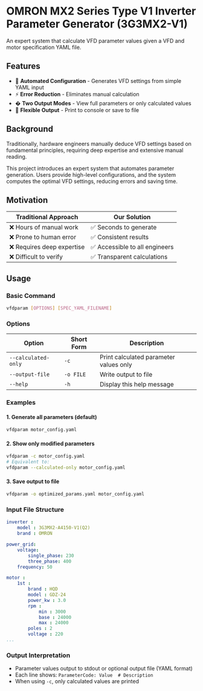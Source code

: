 # OMRON MX2 Series Type V1 Inverter Parameter Generator (3G3MX2-V1)

An expert system that calculate VFD parameter values given a VFD and motor specification YAML file.

## Features

- 🚀 **Automated Configuration** - Generates VFD settings from simple YAML input
- ⚡ **Error Reduction** - Eliminates manual calculation
- � **Two Output Modes** - View full parameters or only calculated values
- 📁 **Flexible Output** - Print to console or save to file

## Background

Traditionally, hardware engineers manually deduce VFD settings based on fundamental principles, requiring deep expertise and extensive manual reading.

This project introduces an expert system that automates parameter generation. Users provide high-level configurations, and the system computes the optimal VFD settings, reducing errors and saving time.

## Motivation

| Traditional Approach | Our Solution |
|----------------------|--------------|
| ❌ Hours of manual work | ✅ Seconds to generate |
| ❌ Prone to human error | ✅ Consistent results |
| ❌ Requires deep expertise | ✅ Accessible to all engineers |
| ❌ Difficult to verify | ✅ Transparent calculations |

## Usage

### Basic Command
```sh
vfdparam [OPTIONS] [SPEC_YAML_FILENAME]
```

### Options
| Option           | Short Form | Description |
|------------------|------------|-------------|
| `--calculated-only` | `-c`       | Print calculated parameter values only |
| `--output-file`  | `-o FILE`  | Write output to file |
| `--help`         | `-h`       | Display this help message |

### Examples

#### 1. Generate all parameters (default)
```sh
vfdparam motor_config.yaml
```

#### 2. Show only modified parameters
```sh
vfdparam -c motor_config.yaml
# Equivalent to:
vfdparam --calculated-only motor_config.yaml
```

#### 3. Save output to file
```sh
vfdparam -o optimized_params.yaml motor_config.yaml
```

### Input File Structure
```yaml
inverter : 
    model : 3G3MX2-A4150-V1(Q2)
    brand : OMRON

power_grid:
    voltage:
        single_phase: 230
        three_phase: 400
    frequency: 50

motor :
    1st :
        brand : HQD
        model : GDZ-24
        power_kw : 3.0
        rpm :
            min : 3000
            base : 24000
            max : 24000
        poles : 2
        voltage : 220
...
```

### Output Interpretation
- Parameter values output to stdout or optional output file (YAML format)
- Each line shows: `ParameterCode: Value  # Description`
- When using `-c`, only calculated values are printed
